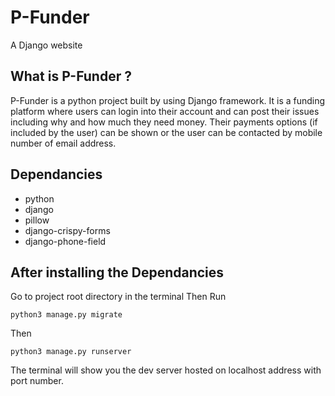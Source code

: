 # P-Funder
A Django website 

## What is P-Funder ?
  P-Funder is a python project built by using Django framework. It is a funding platform where users can login into their account and can post their issues
  including why and how much they need money. Their payments options (if included by the user) can be shown or the user can be contacted by mobile number of 
  email address.

## Dependancies
- python
- django  
- pillow
- django-crispy-forms
- django-phone-field

## After installing the Dependancies
Go to project root directory in the terminal 
Then Run
```
python3 manage.py migrate
```
Then
```
python3 manage.py runserver
```
The terminal will show you the dev server hosted on localhost address with port number.
